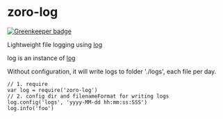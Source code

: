 # zoro-log

[![Greenkeeper badge](https://badges.greenkeeper.io/zorojs/zoro-log.svg)](https://greenkeeper.io/)

Lightweight file logging using [log](https://github.com/tj/log.js)

log is an instance of [log](https://github.com/tj/log.js)

Without configuration, it will write logs to folder './logs', each file per day.

```
// 1. require
var log = require('zoro-log')
// 2. config dir and filenameFormat for writing logs
log.config('logs', 'yyyy-MM-dd hh:mm:ss:SSS')
log.info('foo')
```
